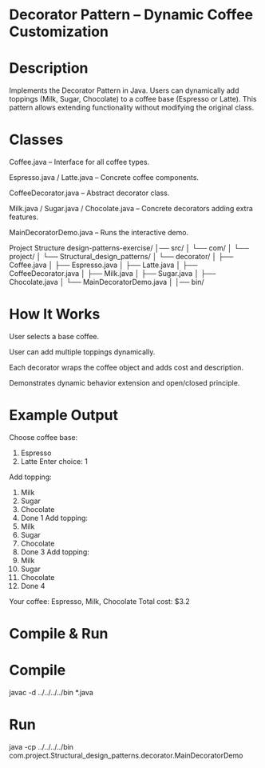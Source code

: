 # Decorator Pattern – Dynamic Coffee Customization

# Description

Implements the Decorator Pattern in Java. Users can dynamically add toppings (Milk, Sugar, Chocolate) to a coffee base (Espresso or Latte). This pattern allows extending functionality without modifying the original class.

# Classes

Coffee.java – Interface for all coffee types.

Espresso.java / Latte.java – Concrete coffee components.

CoffeeDecorator.java – Abstract decorator class.

Milk.java / Sugar.java / Chocolate.java – Concrete decorators adding extra features.

MainDecoratorDemo.java – Runs the interactive demo.

Project Structure
design-patterns-exercise/
│── src/
│   └── com/
│       └── project/
│           └── Structural_design_patterns/
│               └── decorator/
│                   ├── Coffee.java
│                   ├── Espresso.java
│                   ├── Latte.java
│                   ├── CoffeeDecorator.java
│                   ├── Milk.java
│                   ├── Sugar.java
│                   ├── Chocolate.java
│                   └── MainDecoratorDemo.java
│
│── bin/

# How It Works

User selects a base coffee.

User can add multiple toppings dynamically.

Each decorator wraps the coffee object and adds cost and description.

Demonstrates dynamic behavior extension and open/closed principle.

# Example Output
Choose coffee base:
1. Espresso
2. Latte
Enter choice: 1

Add topping:
1. Milk
2. Sugar
3. Chocolate
4. Done
1
Add topping:
1. Milk
2. Sugar
3. Chocolate
4. Done
3
Add topping:
1. Milk
2. Sugar
3. Chocolate
4. Done
4

Your coffee: Espresso, Milk, Chocolate
Total cost: $3.2

# Compile & Run
# Compile
javac -d ../../../../bin *.java

# Run
java -cp ../../../../bin com.project.Structural_design_patterns.decorator.MainDecoratorDemo